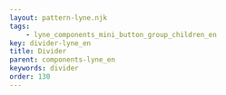 ```yaml
---
layout: pattern-lyne.njk
tags: 
    - lyne_components_mini_button_group_children_en
key: divider-lyne_en
title: Divider
parent: components-lyne_en
keywords: divider
order: 130
---
```

